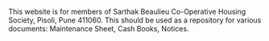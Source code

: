 This website is for members of Sarthak Beaulieu Co-Operative Housing Society, Pisoli, Pune 411060.
This should be used as a repository for various documents: Maintenance Sheet, Cash Books, Notices.
